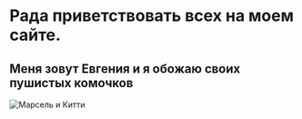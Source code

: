 # Рада приветствовать всех на моем сайте.
## Меня зовут Евгения и  я обожаю своих пушистых комочков
![Марсель и Китти](blob:https://web.whatsapp.com/68fd6ab3-e4e3-469d-ac2f-1c79d3b1830a)
